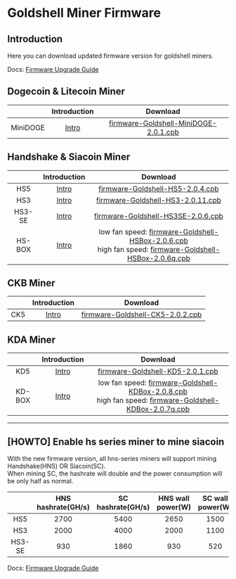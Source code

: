 #  Goldshell Miner Firmware

## Introduction

Here you can download updated firmware version for goldshell miners.



Docs: [Firmware Upgrade Guide](https://www.goldshell.com/2021/02/02/hns%e3%80%81sc-algorithm-switching-tutorial/)


## Dogecoin & Litecoin Miner


|     |  Introduction |  Download | 
|  :----:  | :----: | :----:  |
| MiniDOGE  | [Intro](https://www.goldshell.com/goldshell-mini-doge/ ) |  [firmware-Goldshell-MiniDOGE-2.0.1.cpb](https://raw.githubusercontent.com/goldshellminer/firmware/master/firmware-Goldshell-MiniDOGE-2.0.1.cpb)  | 



## Handshake & Siacoin Miner

|     |  Introduction |  Download | 
|  :----:  | :----: | :----:  |
| HS5  | [Intro](https://www.goldshell.com/hs5-miner/ ) |  [firmware-Goldshell-HS5-2.0.4.cpb](https://raw.githubusercontent.com/goldshellminer/firmware/master/firmware-Goldshell-HS5-2.0.4.cpb)  | 
| HS3  | [Intro](https://www.goldshell.com/hs3-miner-intro/)   |  [firmware-Goldshell-HS3-2.0.11.cpb](https://raw.githubusercontent.com/goldshellminer/firmware/master/firmware-Goldshell-HS3-2.0.11.cpb) | 
| HS3-SE  |  [Intro](https://www.goldshell.com/hs3-se-goldshelle-handshake-miner/)  |  [firmware-Goldshell-HS3SE-2.0.6.cpb](https://raw.githubusercontent.com/goldshellminer/firmware/master/firmware-Goldshell-HS3SE-2.0.6.cpb) | 
| HS-BOX  |  [Intro](https://www.goldshell.com/goldshell-hs-box/)  | low fan speed: [firmware-Goldshell-HSBox-2.0.6.cpb](https://raw.githubusercontent.com/goldshellminer/firmware/master/firmware-Goldshell-HSBox-2.0.6.cpb) <br> high fan speed: [firmware-Goldshell-HSBox-2.0.6q.cpb](https://raw.githubusercontent.com/goldshellminer/firmware/master/firmware-Goldshell-HSBox-2.0.6q.cpb) | 



## CKB Miner

  

|     |  Introduction |  Download | 
|  :----:  | :----: | :----:  |
| CK5  | [Intro](https://www.goldshell.com/ck5-ckb-miner/ ) | [firmware-Goldshell-CK5-2.0.2.cpb](https://raw.githubusercontent.com/goldshellminer/firmware/master/firmware-Goldshell-CK5-2.0.2.cpb) | 


## KDA Miner

|     |  Introduction |  Download | 
|  :----:  | :----: | :----:  |
| KD5  | [Intro](https://www.goldshell.com/kd5-kadena-miner/ ) | [firmware-Goldshell-KD5-2.0.1.cpb](https://raw.githubusercontent.com/goldshellminer/firmware/master/firmware-Goldshell-KD5-2.0.1.cpb)| 
| KD-BOX  | [Intro](https://www.goldshell.com/goldshell-kd-box/ ) | low fan speed: [firmware-Goldshell-KDBox-2.0.8.cpb](https://raw.githubusercontent.com/goldshellminer/firmware/master/firmware-Goldshell-KDBox-2.0.8.cpb) <br> high fan speed: [firmware-Goldshell-KDBox-2.0.7q.cpb](https://raw.githubusercontent.com/goldshellminer/firmware/master/firmware-Goldshell-KDBox-2.0.7q.cpb) |
 
  
  



---



## [HOWTO] Enable hs series miner to mine siacoin

With the new firmware version, all hns-series miners will support mining Handshake(HNS) OR Siacoin(SC).  
When mining SC, the hashrate will double and the power consumption will be only half as normal.

  
|     | HNS hashrate(GH/s)  |  SC hashrate(GH/s) | HNS wall power(W) | SC wall power(W) |  
|  :----:  | :----: | :----:  | :----: |  :----: | 
| HS5  | 2700 | 5400 | 2650 | 1500 |
| HS3  | 2000 | 4000  | 2000  | 1100 |
| HS3-SE  | 930 | 1860  | 930 | 520 |


Docs: [Firmware Upgrade Guide](https://www.goldshell.com/2021/02/02/hns%e3%80%81sc-algorithm-switching-tutorial/)








